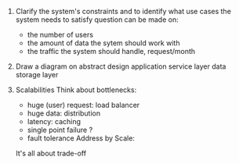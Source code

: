 1. Clarify the system's constraints and to identify what use cases the system needs to satisfy
	question can be made on:
	* the number of users
	* the amount of data the sytem should work with
	* the traffic the system should handle, request/month
2. Draw a diagram on abstract design
	application service layer
	data storage layer
3. Scalabilities
	Think about bottlenecks:
	* huge (user) request: load balancer
	* huge data: distribution
	* latency: caching
	* single point failure ?
	* fault tolerance
	Address by Scale:
	 
	It's all about trade-off